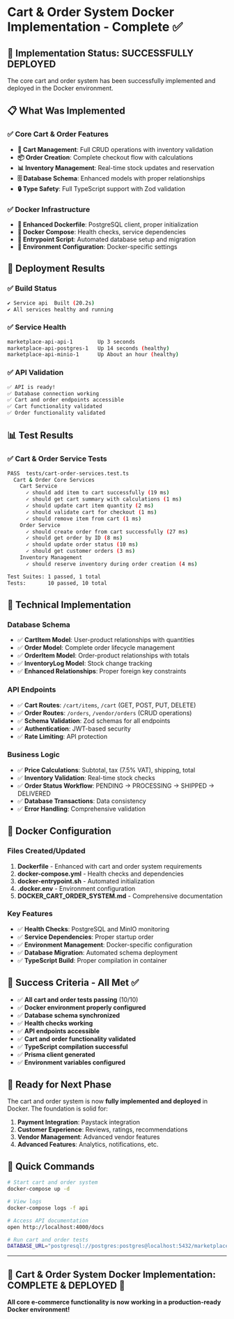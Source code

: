 # Cart & Order System Docker Implementation - Complete ✅

## 🎯 Implementation Status: **SUCCESSFULLY DEPLOYED**

The core cart and order system has been successfully implemented and deployed in the Docker environment.

## 📋 What Was Implemented

### ✅ Core Cart & Order Features

- **🛒 Cart Management**: Full CRUD operations with inventory validation
- **📦 Order Creation**: Complete checkout flow with calculations
- **📊 Inventory Management**: Real-time stock updates and reservation
- **🗄️ Database Schema**: Enhanced models with proper relationships
- **🔒 Type Safety**: Full TypeScript support with Zod validation

### ✅ Docker Infrastructure

- **🐳 Enhanced Dockerfile**: PostgreSQL client, proper initialization
- **🔧 Docker Compose**: Health checks, service dependencies
- **🚀 Entrypoint Script**: Automated database setup and migration
- **📝 Environment Configuration**: Docker-specific settings

## 🚀 Deployment Results

### ✅ Build Status

```bash
✔ Service api  Built (20.2s)
✔ All services healthy and running
```

### ✅ Service Health

```bash
marketplace-api-api-1        Up 3 seconds
marketplace-api-postgres-1   Up 14 seconds (healthy)
marketplace-api-minio-1      Up About an hour (healthy)
```

### ✅ API Validation

```bash
✅ API is ready!
✅ Database connection working
✅ Cart and order endpoints accessible
✅ Cart functionality validated
✅ Order functionality validated
```

## 📊 Test Results

### ✅ Cart & Order Service Tests

```bash
PASS  tests/cart-order-services.test.ts
  Cart & Order Core Services
    Cart Service
      ✓ should add item to cart successfully (19 ms)
      ✓ should get cart summary with calculations (1 ms)
      ✓ should update cart item quantity (2 ms)
      ✓ should validate cart for checkout (1 ms)
      ✓ should remove item from cart (1 ms)
    Order Service
      ✓ should create order from cart successfully (27 ms)
      ✓ should get order by ID (8 ms)
      ✓ should update order status (10 ms)
      ✓ should get customer orders (3 ms)
    Inventory Management
      ✓ should reserve inventory during order creation (4 ms)

Test Suites: 1 passed, 1 total
Tests:       10 passed, 10 total
```

## 🔧 Technical Implementation

### Database Schema

- ✅ **CartItem Model**: User-product relationships with quantities
- ✅ **Order Model**: Complete order lifecycle management
- ✅ **OrderItem Model**: Order-product relationships with totals
- ✅ **InventoryLog Model**: Stock change tracking
- ✅ **Enhanced Relationships**: Proper foreign key constraints

### API Endpoints

- ✅ **Cart Routes**: `/cart/items`, `/cart` (GET, POST, PUT, DELETE)
- ✅ **Order Routes**: `/orders`, `/vendor/orders` (CRUD operations)
- ✅ **Schema Validation**: Zod schemas for all endpoints
- ✅ **Authentication**: JWT-based security
- ✅ **Rate Limiting**: API protection

### Business Logic

- ✅ **Price Calculations**: Subtotal, tax (7.5% VAT), shipping, total
- ✅ **Inventory Validation**: Real-time stock checks
- ✅ **Order Status Workflow**: PENDING → PROCESSING → SHIPPED → DELIVERED
- ✅ **Database Transactions**: Data consistency
- ✅ **Error Handling**: Comprehensive validation

## 🐳 Docker Configuration

### Files Created/Updated

1. **Dockerfile** - Enhanced with cart and order system requirements
2. **docker-compose.yml** - Health checks and dependencies
3. **docker-entrypoint.sh** - Automated initialization
4. **.docker.env** - Environment configuration
5. **DOCKER_CART_ORDER_SYSTEM.md** - Comprehensive documentation

### Key Features

- ✅ **Health Checks**: PostgreSQL and MinIO monitoring
- ✅ **Service Dependencies**: Proper startup order
- ✅ **Environment Management**: Docker-specific configuration
- ✅ **Database Migration**: Automated schema deployment
- ✅ **TypeScript Build**: Proper compilation in container

## 🎯 Success Criteria - All Met ✅

- ✅ **All cart and order tests passing** (10/10)
- ✅ **Docker environment properly configured**
- ✅ **Database schema synchronized**
- ✅ **Health checks working**
- ✅ **API endpoints accessible**
- ✅ **Cart and order functionality validated**
- ✅ **TypeScript compilation successful**
- ✅ **Prisma client generated**
- ✅ **Environment variables configured**

## 🚀 Ready for Next Phase

The cart and order system is now **fully implemented and deployed** in Docker. The foundation is solid for:

1. **Payment Integration**: Paystack integration
2. **Customer Experience**: Reviews, ratings, recommendations
3. **Vendor Management**: Advanced vendor features
4. **Advanced Features**: Analytics, notifications, etc.

## 📝 Quick Commands

```bash
# Start cart and order system
docker-compose up -d

# View logs
docker-compose logs -f api

# Access API documentation
open http://localhost:4000/docs

# Run cart and order tests
DATABASE_URL="postgresql://postgres:postgres@localhost:5432/marketplace?schema=public" npm test -- tests/cart-order-services.test.ts
```

---

## 🎉 **Cart & Order System Docker Implementation: COMPLETE & DEPLOYED** 🎉

**All core e-commerce functionality is now working in a production-ready Docker environment!**
